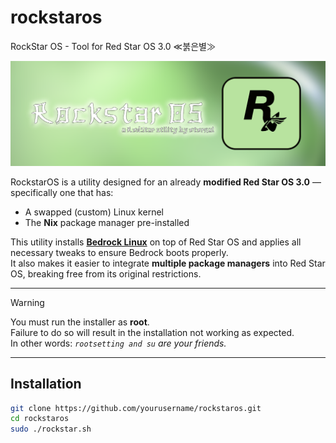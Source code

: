 # rockstaros
RockStar OS - Tool for Red Star OS 3.0 ≪붉은별≫

<img src=https://github.com/prodbyeternal/rockstaros/blob/main/header.png></img>

RockstarOS is a utility designed for an already **modified Red Star OS 3.0** — specifically one that has:
- A swapped (custom) Linux kernel
- The **Nix** package manager pre-installed

This utility installs **[Bedrock Linux](https://bedrocklinux.org/)** on top of Red Star OS and applies all necessary tweaks to ensure Bedrock boots properly.  
It also makes it easier to integrate **multiple package managers** into Red Star OS, breaking free from its original restrictions.

---

> [!WARNING]  
> You must run the installer as **root**.  
> Failure to do so will result in the installation not working as expected.  
> In other words: *`rootsetting and su` are your friends.*

---

## Installation

```bash
git clone https://github.com/yourusername/rockstaros.git
cd rockstaros
sudo ./rockstar.sh


